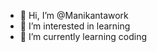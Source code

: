 - 👋 Hi, I’m @Manikantawork
- 👀 I’m interested in learning
- 🌱 I’m currently learning coding

<!---
Manikantawork/Manikantawork is a ✨ special ✨ repository because its `README.md` (this file) appears on your GitHub profile.
You can click the Preview link to take a look at your changes.
--->
